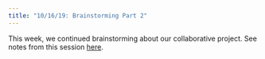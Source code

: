 ```yaml
---
title: "10/16/19: Brainstorming Part 2"
---
```

This week, we continued brainstorming about our collaborative project. See notes from this session [here](../../../assets/notes_fall19/LML_notes10_16_19.pdf).
